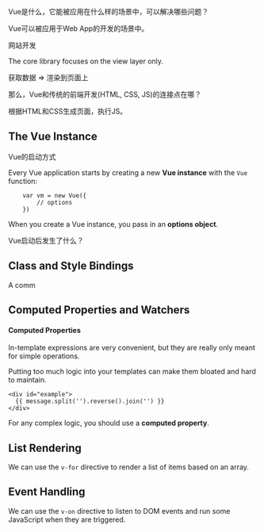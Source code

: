 Vue是什么，它能被应用在什么样的场景中，可以解决哪些问题？

Vue可以被应用于Web App的开发的场景中。

网站开发

The core library focuses on the view layer only.

获取数据 => 渲染到页面上

那么，Vue和传统的前端开发(HTML, CSS, JS)的连接点在哪？

根据HTML和CSS生成页面，执行JS。

## The Vue Instance

Vue的启动方式

Every Vue application starts by creating a new **Vue instance** with the `Vue` function:

        var vm = new Vue({
            // options 
        })

When you create a Vue instance, you pass in an **options object**.

Vue启动后发生了什么？

## Class and Style Bindings

A comm

## Computed Properties and Watchers

#### Computed Properties

In-template expressions are very convenient, but they are really only meant for simple operations.

Putting too much logic into your templates can make them bloated and hard to maintain.

    <div id="example">
      {{ message.split('').reverse().join('') }}
    </div>
    
For any complex logic, you should use a **computed property**.

## List Rendering

We can use the `v-for` directive to render a list of items based on an array.

## Event Handling

We can use the `v-on` directive to listen to DOM events and run some JavaScript when they are triggered.